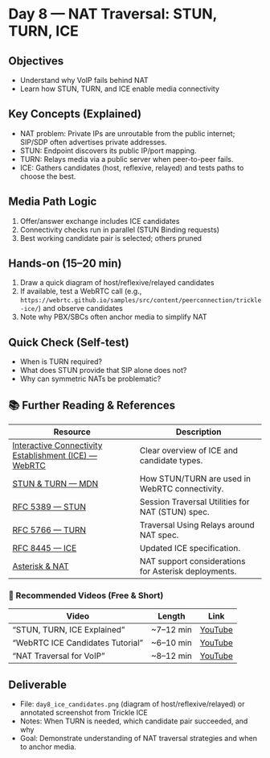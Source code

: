 # Day 8 — NAT Traversal: STUN, TURN, ICE

## Objectives
- Understand why VoIP fails behind NAT
- Learn how STUN, TURN, and ICE enable media connectivity

## Key Concepts (Explained)
- NAT problem: Private IPs are unroutable from the public internet; SIP/SDP often advertises private addresses.
- STUN: Endpoint discovers its public IP/port mapping.
- TURN: Relays media via a public server when peer-to-peer fails.
- ICE: Gathers candidates (host, reflexive, relayed) and tests paths to choose the best.

## Media Path Logic
1) Offer/answer exchange includes ICE candidates
2) Connectivity checks run in parallel (STUN Binding requests)
3) Best working candidate pair is selected; others pruned

## Hands-on (15–20 min)
1) Draw a quick diagram of host/reflexive/relayed candidates
2) If available, test a WebRTC call (e.g., `https://webrtc.github.io/samples/src/content/peerconnection/trickle-ice/`) and observe candidates
3) Note why PBX/SBCs often anchor media to simplify NAT

## Quick Check (Self-test)
- When is TURN required?
- What does STUN provide that SIP alone does not?
- Why can symmetric NATs be problematic?

## 📚 Further Reading & References

| Resource | Description |
|---|---|
| [Interactive Connectivity Establishment (ICE) — WebRTC](https://webrtc.org/getting-started/ice) | Clear overview of ICE and candidate types. |
| [STUN & TURN — MDN](https://developer.mozilla.org/en-US/docs/Web/API/WebRTC_API/Connectivity) | How STUN/TURN are used in WebRTC connectivity. |
| [RFC 5389 — STUN](https://www.rfc-editor.org/rfc/rfc5389) | Session Traversal Utilities for NAT (STUN) spec. |
| [RFC 5766 — TURN](https://www.rfc-editor.org/rfc/rfc5766) | Traversal Using Relays around NAT spec. |
| [RFC 8445 — ICE](https://www.rfc-editor.org/rfc/rfc8445) | Updated ICE specification. |
| [Asterisk & NAT](https://wiki.asterisk.org/wiki/display/AST/Asterisk+SIP+NAT+support) | NAT support considerations for Asterisk deployments. |

### 🎥 Recommended Videos (Free & Short)

| Video | Length | Link |
|---|---|---|
| “STUN, TURN, ICE Explained” | ~7–12 min | [YouTube](https://www.youtube.com/results?search_query=STUN+TURN+ICE+explained) |
| “WebRTC ICE Candidates Tutorial” | ~6–10 min | [YouTube](https://www.youtube.com/results?search_query=WebRTC+ICE+candidates+tutorial) |
| “NAT Traversal for VoIP” | ~8–12 min | [YouTube](https://www.youtube.com/results?search_query=NAT+traversal+for+VoIP) |

## Deliverable
- File: `day8_ice_candidates.png` (diagram of host/reflexive/relayed) or annotated screenshot from Trickle ICE
- Notes: When TURN is needed, which candidate pair succeeded, and why
- Goal: Demonstrate understanding of NAT traversal strategies and when to anchor media.
